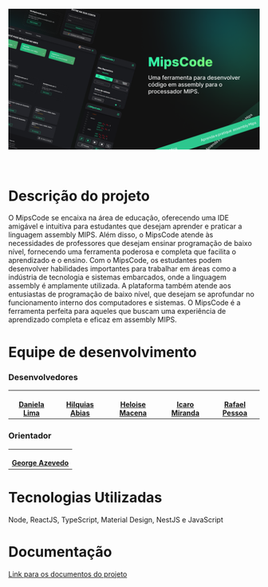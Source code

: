 ![banner](./Banner.png)
<br><br><br>

# Descrição do projeto

O MipsCode se encaixa na área de educação, oferecendo uma IDE amigável e intuitiva para estudantes que desejam aprender e praticar a linguagem assembly MIPS. Além disso, o MipsCode atende às necessidades de professores que desejam ensinar programação de baixo nível, fornecendo uma ferramenta poderosa e completa que facilita o aprendizado e o ensino. Com o MipsCode, os estudantes podem desenvolver habilidades importantes para trabalhar em áreas como a indústria de tecnologia e sistemas embarcados, onde a linguagem assembly é amplamente utilizada. A plataforma também atende aos entusiastas de programação de baixo nível, que desejam se aprofundar no funcionamento interno dos computadores e sistemas. O MipsCode é a ferramenta perfeita para aqueles que buscam uma experiência de aprendizado completa e eficaz em assembly MIPS.

# Equipe de desenvolvimento

### Desenvolvedores

<table>

<tr>
    <td align="center"><a href="https://github.com/dani7fl7">
        <img style="border-radius: 10%;" src="https://avatars.githubusercontent.com/u/96999239?v=4" width="100px;" alt=""/>
        <br />
        <a href="https://github.com/dani7fl7"><b>Daniela Lima</b></a>
    </td>
    <td align="center"><a href="https://github.com/HilquiasAbias">
        <img style="border-radius: 10%;" src="https://avatars.githubusercontent.com/u/76264931?v=4" width="100px;" alt=""/>
        <br />
        <a href="https://github.com/HilquiasAbias"><b>Hilquias Abias</b></a>
    </td>
    <td align="center"><a href="https://github.com/HeloiseMacena">
        <img style="border-radius: 10%;" src="https://avatars.githubusercontent.com/u/42615847?v=4" width="100px;" alt=""/>
        <br />
        <a href="https://github.com/HeloiseMacena"><b>Heloise Macena</b></a>
    </td>
        <td align="center"><a href="https://github.com/IcaroJustino">
        <img style="border-radius: 10%;" src="https://avatars.githubusercontent.com/u/49211922?v=4" width="100px;" alt=""/>
        <br />
        <a href="https://github.com/IcaroJustino"><b>Icaro Miranda</b></a>
    </td>
    <td align="center"><a href="https://github.com/PessoaRafael">
        <img style="border-radius: 10%;" src="https://avatars.githubusercontent.com/u/90880251?v=4" width="100px;" alt=""/>
        <br />
        <a href="https://github.com/PessoaRafael"><b>Rafael Pessoa</b></a>
    </td>
     
  </tr>
</table>

### Orientador

<table>

<tr>
    <td align="center"><a href="https://github.com/gasilvabr">
        <img style="border-radius: 10%;" src="https://avatars.githubusercontent.com/u/51339655?v=4" width="100px;" alt=""/>
        <br />
        <a href="https://github.com/gasilvabr"><b>George Azevedo</b></a>
    </td>
</table>

# Tecnologias Utilizadas

Node, ReactJS, TypeScript, Material Design, NestJS e JavaScript

# Documentação

[Link para os documentos do projeto](doc/documentacao.md)



